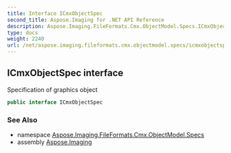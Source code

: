 ```yaml
---
title: Interface ICmxObjectSpec
second_title: Aspose.Imaging for .NET API Reference
description: Aspose.Imaging.FileFormats.Cmx.ObjectModel.Specs.ICmxObjectSpec interface. Specification of graphics object
type: docs
weight: 2240
url: /net/aspose.imaging.fileformats.cmx.objectmodel.specs/icmxobjectspec/
---
```

## ICmxObjectSpec interface

Specification of graphics object

```csharp
public interface ICmxObjectSpec
```

### See Also

* namespace [Aspose.Imaging.FileFormats.Cmx.ObjectModel.Specs](../../aspose.imaging.fileformats.cmx.objectmodel.specs/)
* assembly [Aspose.Imaging](../../)


